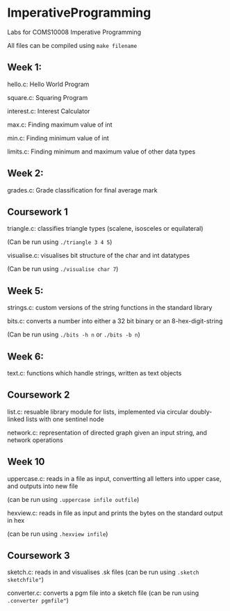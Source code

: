 # ImperativeProgramming

Labs for COMS10008 Imperative Programming

All files can be compiled using `make filename`

## Week 1:

hello.c: Hello World Program

square.c: Squaring Program

interest.c: Interest Calculator

max.c: Finding maximum value of int

min.c: Finding minimum value of int

limits.c: Finding minimum and maximum value of other data types

## Week 2:

grades.c: Grade classification for final average mark


## Coursework 1

triangle.c: classifies triangle types (scalene, isosceles or equilateral)

(Can be run using `./triangle 3 4 5`)

visualise.c: visualises bit structure of the char and int datatypes

(Can be run using `./visualise char 7`)


## Week 5:

strings.c: custom versions of the string functions in the standard library

bits.c: converts a number into either a 32 bit binary or an 8-hex-digit-string

(Can be run using `./bits -h n` or `./bits -b n`)


## Week 6:

text.c: functions which handle strings, written as text objects


## Coursework 2

list.c: resuable library module for lists, implemented via circular doubly-linked lists with one sentinel node

network.c: representation of directed graph given an input string, and network operations 


## Week 10

uppercase.c: reads in a file as input, convertting all letters into upper case, and outputs into new file

(can be run using `.uppercase infile outfile`)

hexview.c: reads in file as input and prints the bytes on the standard output in hex

(can be run using `.hexview infile`)


## Coursework 3
sketch.c: reads in and visualises .sk files
(can be run using `.sketch sketchfile"`)

converter.c: converts a pgm file into a sketch file
(can be run using `.converter pgmfile"`)
